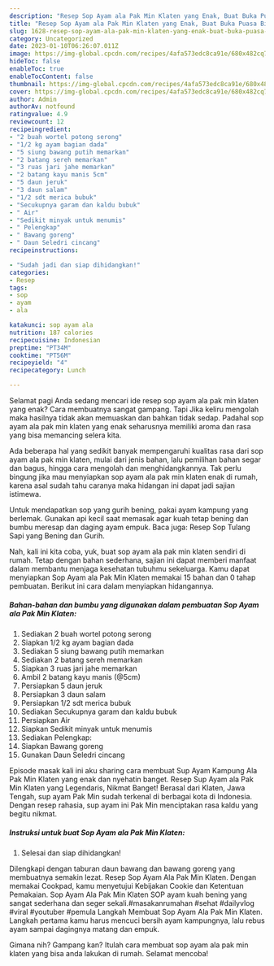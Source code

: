 ```yaml
---
description: "Resep Sop Ayam ala Pak Min Klaten yang Enak, Buat Buka Puasa Bisa Manjain Lidah"
title: "Resep Sop Ayam ala Pak Min Klaten yang Enak, Buat Buka Puasa Bisa Manjain Lidah"
slug: 1628-resep-sop-ayam-ala-pak-min-klaten-yang-enak-buat-buka-puasa-bisa-manjain-lidah
category: Uncategorized
date: 2023-01-10T06:26:07.011Z
image: https://img-global.cpcdn.com/recipes/4afa573edc8ca91e/680x482cq70/sop-ayam-ala-pak-min-klaten-foto-resep-utama.jpg
hideToc: false
enableToc: true
enableTocContent: false
thumbnail: https://img-global.cpcdn.com/recipes/4afa573edc8ca91e/680x482cq70/sop-ayam-ala-pak-min-klaten-foto-resep-utama.jpg
cover: https://img-global.cpcdn.com/recipes/4afa573edc8ca91e/680x482cq70/sop-ayam-ala-pak-min-klaten-foto-resep-utama.jpg
author: Admin
authorAv: notfound
ratingvalue: 4.9
reviewcount: 12
recipeingredient:
- "2 buah wortel potong serong"
- "1/2 kg ayam bagian dada"
- "5 siung bawang putih memarkan"
- "2 batang sereh memarkan"
- "3 ruas jari jahe memarkan"
- "2 batang kayu manis 5cm"
- "5 daun jeruk"
- "3 daun salam"
- "1/2 sdt merica bubuk"
- "Secukupnya garam dan kaldu bubuk"
- " Air"
- "Sedikit minyak untuk menumis"
- " Pelengkap"
- " Bawang goreng"
- " Daun Seledri cincang"
recipeinstructions:

- "Sudah jadi dan siap dihidangkan!"
categories:
- Resep
tags:
- sop
- ayam
- ala

katakunci: sop ayam ala 
nutrition: 187 calories
recipecuisine: Indonesian
preptime: "PT34M"
cooktime: "PT56M"
recipeyield: "4"
recipecategory: Lunch

---
```



Selamat pagi Anda sedang mencari ide resep sop ayam ala pak min klaten yang enak? Cara membuatnya sangat gampang. Tapi Jika keliru mengolah maka hasilnya tidak akan memuaskan dan bahkan tidak sedap. Padahal sop ayam ala pak min klaten yang enak seharusnya memiliki aroma dan rasa yang bisa memancing selera kita.


Ada beberapa hal yang sedikit banyak mempengaruhi kualitas rasa dari sop ayam ala pak min klaten, mulai dari jenis bahan, lalu pemilihan bahan segar dan bagus, hingga cara mengolah dan menghidangkannya. Tak perlu bingung jika mau menyiapkan sop ayam ala pak min klaten enak di rumah, karena asal sudah tahu caranya maka hidangan ini dapat jadi sajian istimewa.

Untuk mendapatkan sop yang gurih bening, pakai ayam kampung yang berlemak. Gunakan api kecil saat memasak agar kuah tetap bening dan bumbu meresap dan daging ayam empuk. Baca juga: Resep Sop Tulang Sapi yang Bening dan Gurih.


Nah, kali ini kita coba, yuk, buat sop ayam ala pak min klaten sendiri di rumah. Tetap dengan bahan sederhana, sajian ini dapat memberi manfaat dalam membantu menjaga kesehatan tubuhmu sekeluarga. Kamu dapat menyiapkan Sop Ayam ala Pak Min Klaten memakai 15 bahan dan 0 tahap pembuatan. Berikut ini cara dalam menyiapkan hidangannya.

<!--inarticleads1-->

##### Bahan-bahan dan bumbu yang digunakan dalam pembuatan Sop Ayam ala Pak Min Klaten:

1. Sediakan 2 buah wortel potong serong
1. Siapkan 1/2 kg ayam bagian dada
1. Sediakan 5 siung bawang putih memarkan
1. Sediakan 2 batang sereh memarkan
1. Siapkan 3 ruas jari jahe memarkan
1. Ambil 2 batang kayu manis (@5cm)
1. Persiapkan 5 daun jeruk
1. Persiapkan 3 daun salam
1. Persiapkan 1/2 sdt merica bubuk
1. Sediakan Secukupnya garam dan kaldu bubuk
1. Persiapkan  Air
1. Siapkan Sedikit minyak untuk menumis
1. Sediakan  Pelengkap:
1. Siapkan  Bawang goreng
1. Gunakan  Daun Seledri cincang


Episode masak kali ini aku sharing cara membuat Sup Ayam Kampung Ala Pak Min Klaten yang enak dan nyehatin banget. Resep Sup Ayam ala Pak Min Klaten yang Legendaris, Nikmat Banget! Berasal dari Klaten, Jawa Tengah, sup ayam Pak Min sudah terkenal di berbagai kota di Indonesia. Dengan resep rahasia, sup ayam ini Pak Min menciptakan rasa kaldu yang begitu nikmat. 

<!--inarticleads2-->

##### Instruksi untuk buat Sop Ayam ala Pak Min Klaten:


1. Selesai dan siap dihidangkan!

Dilengkapi dengan taburan daun bawang dan bawang goreng yang membuatnya semakin lezat. Resep Sop Ayam Ala Pak Min Klaten. Dengan memakai Cookpad, kamu menyetujui Kebijakan Cookie dan Ketentuan Pemakaian. Sop Ayam Ala Pak Min Klaten SOP ayam kuah bening yang sangat sederhana dan seger sekali.#masakanrumahan #sehat #dailyvlog #viral #youtuber #pemula Langkah Membuat Sop Ayam Ala Pak Min Klaten. Langkah pertama kamu harus mencuci bersih ayam kampungnya, lalu rebus ayam sampai dagingnya matang dan empuk. 

Gimana nih? Gampang kan? Itulah cara membuat sop ayam ala pak min klaten yang bisa anda lakukan di rumah. Selamat mencoba!
